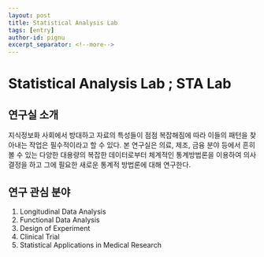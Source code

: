```yaml
---
layout: post
title: Statistical Analysis Lab
tags: [entry]
author-id: pignu
excerpt_separator: <!--more-->
---
```


# Statistical Analysis Lab ; STA Lab

## 연구실 소개

지식정보화 사회에서 방대하고 자료의 특성들이 점점 복잡해짐에 따라 이들의 패턴을 찾아내는 작업은
필수적이라고 할 수 있다.
본 연구실은 의료, 제조, 금융 분야 등에서 흔히 볼 수 있는 다양한 대용량의 복잡한 데이터로부터
체계적인 통계방법론을 이용하여 의사결정을 하고
그에 필요한 새로운 통계적 방법론에 대해 연구한다.

## 연구 관심 분야
1. Longitudinal Data Analysis
2. Functional Data Analysis
3. Design of Experiment
4. Clinical Trial
5. Statistical Applications in Medical Research

